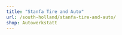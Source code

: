 ```yaml
---
title: "Stanfa Tire and Auto"
url: /south-holland/stanfa-tire-and-auto/
shop: Autowerkstatt
---
```

